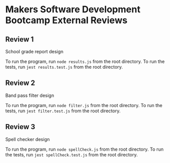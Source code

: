 # Makers Software Development Bootcamp External Reviews

## Review 1

School grade report design

To run the program, run `node results.js` from the root directory.
To run the tests, run `jest results.test.js` from the root directory.

## Review 2

Band pass filter design

To run the program, run `node filter.js` from the root directory.
To run the tests, run `jest filter.test.js` from the root directory.

## Review 3

Spell checker design

To run the program, run `node spellCheck.js` from the root directory.
To run the tests, run `jest spellCheck.test.js` from the root directory.